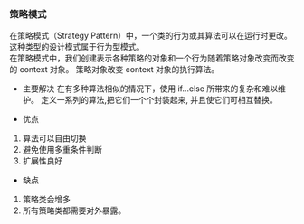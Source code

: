### 策略模式

在策略模式（Strategy Pattern）中，一个类的行为或其算法可以在运行时更改。这种类型的设计模式属于行为型模式。    
在策略模式中，我们创建表示各种策略的对象和一个行为随着策略对象改变而改变的 context 对象。
策略对象改变 context 对象的执行算法。


+ 主要解决
在有多种算法相似的情况下，使用 if...else 所带来的复杂和难以维护。
定义一系列的算法,把它们一个个封装起来, 并且使它们可相互替换。

+ 优点
1. 算法可以自由切换
2. 避免使用多重条件判断
3. 扩展性良好
  
+ 缺点
1. 策略类会增多
2. 所有策略类都需要对外暴露。